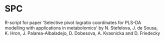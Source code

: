 # SPC
R-script for paper 'Selective pivot logratio coordinates for PLS-DA modelling with applications in metabolomics' by N. Stefelova, J. de Sousa, K. Hron, J. Palarea-Albaladejo, D. Dobesova, A. Kvasnicka and D. Friedecky
